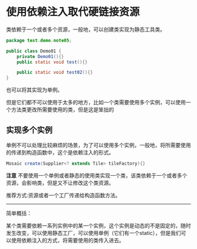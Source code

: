# 使用依赖注入取代硬链接资源

类依赖于一个或者多个资源，一般地，可以创建类实现为静态工具类。
```java
package test.demo.note05;

public class Demo01 {
    private Demo01(){}
    public static void test(){}

    public static void test02(){}
}
```
也可以将其实现为单例。

但是它们都不可以使用于太多的地方，比如一个类需要使用多个实例，可以使用一个方法类更改所需要使用的类，但是这是笨拙的

## 实现多个实例

单例不可以处理比较麻烦的场景，为了可以使用多个实例，一般地，将所需要使用的传递到构造函数中，这个是依赖注入的形式。

```java
Mosaic create(Supplier<? extends Tile> tileFactory){}

```


**注意**
不要使用一个单例或者静态的使用类实现一个类，该类依赖于一个或者多个资源，会影响类，但是又不让修改这个类资源。

推荐方式:资源或者一个工厂传递给构造函数方法。



-----------

简单概括：

某个类需要依赖一系列实例中的某一个实例，这个实例是动态的不是固定的，随时发生改变，可以使用静态工厂，可以使用单例（它们有一个static），但是我们可以使用依赖注入的方式，将需要使用的类传入进去。